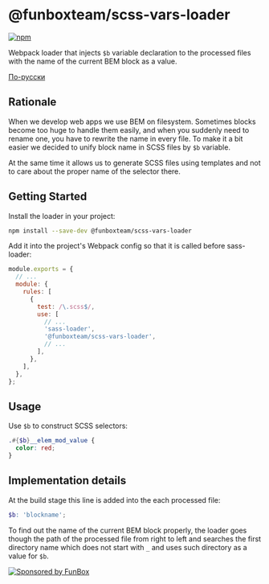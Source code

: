 # @funboxteam/scss-vars-loader

[![npm](https://img.shields.io/npm/v/@funboxteam/scss-vars-loader.svg)](https://www.npmjs.com/package/@funboxteam/scss-vars-loader)

Webpack loader that injects `$b` variable declaration to the processed files with the name of the current BEM block
as a value.

[По-русски](./README.ru.md)

## Rationale

When we develop web apps we use BEM on filesystem. Sometimes blocks become too huge to handle them easily,
and when you suddenly need to rename one, you have to rewrite the name in every file. To make it a bit easier
we decided to unify block name in SCSS files by `$b` variable.

At the same time it allows us to generate SCSS files using templates and not to care about the proper name 
of the selector there. 

## Getting Started

Install the loader in your project:

```bash
npm install --save-dev @funboxteam/scss-vars-loader
```

Add it into the project's Webpack config so that it is called before sass-loader:

```js
module.exports = {
  // ...
  module: {
    rules: [
      {
        test: /\.scss$/,
        use: [
          // ...
          'sass-loader',
          '@funboxteam/scss-vars-loader',
          // ...
        ],
      },
    ],
  },
};
```

## Usage

Use `$b` to construct SCSS selectors:

```scss
.#{$b}__elem_mod_value {
  color: red;
}
```

## Implementation details

At the build stage this line is added into the each processed file:

```scss
$b: 'blockname';
```

To find out the name of the current BEM block properly, the loader goes though the path of the processed file
from right to left and searches the first directory name which does not start with `_` and uses such directory
as a value for `$b`.

[![Sponsored by FunBox](https://funbox.ru/badges/sponsored_by_funbox_centered.svg)](https://funbox.ru)
